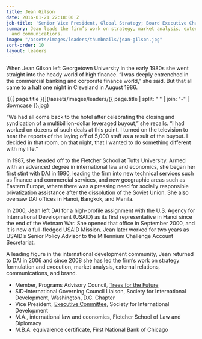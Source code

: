 ```yaml
---
title: Jean Gilson
date: 2016-01-21 22:18:00 Z
job-title: 'Senior Vice President, Global Strategy; Board Executive Chair, MicroVest'
summary: Jean leads the firm’s work on strategy, market analysis, external relations,
  and communications.
image: "/assets/images/leaders/thumbnails/jean-gilson.jpg"
sort-order: 10
layout: leaders
---
```


When Jean Gilson left Georgetown University in the early 1980s she went straight into the heady world of high finance. “I was deeply entrenched in the commercial banking and corporate finance world,” she said. But that all came to a halt one night in Cleveland in August 1986.

![{{ page.title }}](/assets/images/leaders/{{ page.title | split: " " | join: "-" | downcase }}.jpg)

“We had all come back to the hotel after celebrating the closing and syndication of a multibillion-dollar leveraged buyout,” she recalls. “I had worked on dozens of such deals at this point. I turned on the television to hear the reports of the laying off of 5,000 staff as a result of the buyout. I decided in that room, on that night, that I wanted to do something different with my life.”

In 1987, she headed off to the Fletcher School at Tufts University. Armed with an advanced degree in international law and economics, she began her first stint with DAI in 1990, leading the firm into new technical services such as finance and commercial services, and new geographic areas such as Eastern Europe, where there was a pressing need for socially responsible privatization assistance after the dissolution of the Soviet Union. She also oversaw DAI offices in Hanoi, Bangkok, and Manila.

In 2000, Jean left DAI for a high-profile assignment with the U.S. Agency for International Development (USAID) as its first representative in Hanoi since the end of the Vietnam War. She opened that office in September 2000, and it is now a full-fledged USAID Mission. Jean later worked for two years as USAID’s Senior Policy Advisor to the Millennium Challenge Account Secretariat.

A leading figure in the international development community, Jean returned to DAI in 2006 and since 2008 she has led the firm’s work on strategy formulation and execution, market analysis, external relations, communications, and brand.

* Member, Programs Advisory Council, [Trees for the Future](https://trees.org/post/advisory-council/)
* SID-International Governing Council Liaison, Society for International Development, Washington, D.C. Chapter
* Vice President, [Executive Committee](http://dai.com/news-publications/news/dai-jean-gilson-appointed-sid-global-leadership-post), Society for International Development
* M.A., international law and economics, Fletcher School of Law and Diplomacy
* M.B.A. equivalence certificate, First National Bank of Chicago